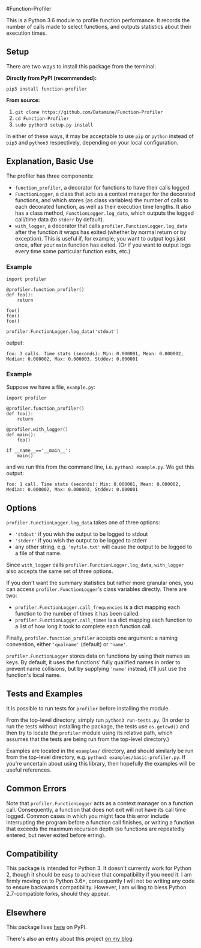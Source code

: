 #Function-Profiler

This is a Python 3.6 module to profile function performance. It records the number
of calls made to select functions, and outputs statistics about their execution times.

## Setup

There are two ways to install this package from the terminal:

**Directly from PyPI (recommended):**

`pip3 install function-profiler` 

**From source:**

1. `git clone https://github.com/Datamine/Function-Profiler`
2. `cd Function-Profiler`
3. `sudo python3 setup.py install`

In either of these ways, it may be acceptable to use `pip` or `python` instead of
`pip3` and `python3` respectively, depending on your local configuration.

## Explanation, Basic Use

The profiler has three components: 

- `function_profiler`, a decorator for functions to have their calls logged
- `FunctionLogger`, a class that acts as a context manager for the decorated
    functions, and which stores (as class variables) the number of calls to each
    decorated function, as well as their execution time lengths. It also has a class
    method, `FunctionLogger.log_data`, which outputs the logged call/time data
    (to `stderr` by default).
- `with_logger`, a decorator that calls `profiler.FunctionLogger.log_data`
    after the function it wraps has exited (whether by normal return or by exception).
    This is useful if, for example, you want to output logs just once, after your
    `main` function has exited. (Or if you want to output logs every time some 
    particular function exits, etc.)

### Example     

```
import profiler

@profiler.function_profiler()
def foo():
    return

foo()
foo()
foo()

profiler.FunctionLogger.log_data('stdout')
```
output:
```
foo: 3 calls. Time stats (seconds): Min: 0.000001, Mean: 0.000002, Median: 0.000002, Max: 0.000003, Stddev: 0.000001
```

### Example

Suppose we have a file, `example.py`:

```
import profiler

@profiler.function_profiler()
def foo():
    return

@profiler.with_logger()
def main():
    foo()

if __name__=='__main__':
    main()
```
and we run this from the command line, i.e. `python3 example.py`. We get this output:
```
foo: 1 call. Time stats (seconds): Min: 0.000001, Mean: 0.000002, Median: 0.000002, Max: 0.000003, Stddev: 0.000001
```

## Options

`profiler.FunctionLogger.log_data` takes one of three options:
- `'stdout'` if you wish the output to be logged to stdout
- `'stderr'` if you wish the output to be logged to stderr
- any other string, e.g. `'myfile.txt'` will cause the output to be logged to a file of that name.

Since `with_logger` calls `profiler.FunctionLogger.log_data`, `with_logger` also accepts
the same set of three options.

If you don't want the summary statistics but rather more granular ones, you can access
`profiler.FunctionLogger`'s class variables directly. There are two:

- `profiler.FunctionLogger.call_frequencies` is a dict mapping each function to the number of times it has been called.
- `profiler.FunctionLogger.call_times` is a dict mapping each function to a list of how long it took to complete each function call.

Finally, `profiler.function_profiler` accepts one argument: a naming convention, either 
`'qualname'` (default) or `'name'`. 

`profiler.FunctionLogger` stores data on functions by using their names as keys. By default,
it uses the functions' fully qualified names in order to prevent name collisions, but by
supplying `'name'` instead, it'll just use the function's local name.

## Tests and Examples

It is possible to run tests for `profiler` before installing the module.

From the top-level directory, simply run `python3 run-tests.py`. (In order to run
the tests without installing the package, the tests use `os.getcwd()` and
then try to locate the `profiler` module using its relative path, which assumes that
the tests are being run from the top-level directory.)

Examples are located in the `examples/` directory, and should similarly be run from
the top-level directory, e.g. `python3 examples/basic-profiler.py`. If you're uncertain
about using this library, then hopefully the examples will be useful references.

## Common Errors

Note that `profiler.FunctionLogger` acts as a context manager on a function call. Consequently,
a function that does not exit will not have its call time logged. Common cases in which you
might face this error include interrupting the program before a function call finishes, or
writing a function that exceeds the maximum recursion depth (so functions are repeatedly entered, but never exited before erring).

## Compatibility

This package is intended for Python 3. It doesn't currently work for Python 2, though
it should be easy to achieve that compatibility if you need it. I am firmly moving on
to Python 3.6+, consequently I will not be writing any code to ensure backwards compatibility.
However, I am willing to bless Python 2.7-compatible forks, should they appear.

## Elsewhere

This package lives [here](https://pypi.python.org/pypi/function-profiler) on PyPI.

There's also an entry about this project [on my blog](http://www.johnloeber.com/docs/function-profiler.html").
